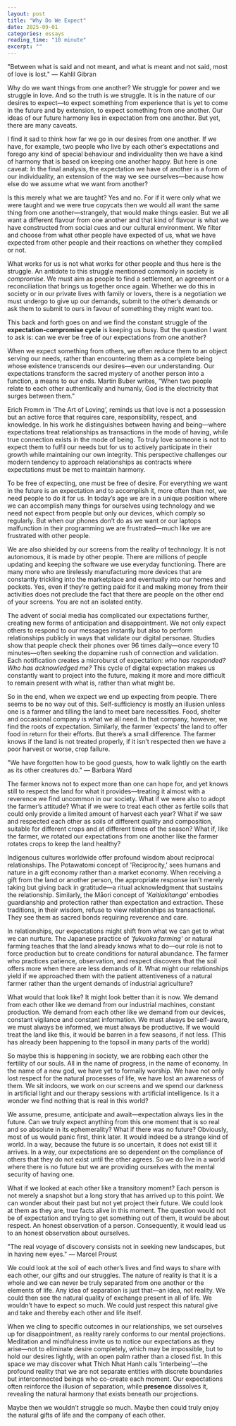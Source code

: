 ```yaml
---
layout: post
title: "Why Do We Expect"
date: 2025-09-01
categories: essays
reading_time: "10 minute"
excerpt: ""
---
```


"Between what is said and not meant, and what is meant and not said,
most of love is lost." — Kahlil Gibran

Why do we want things from one another? We struggle for power and we
struggle in love. And so the truth is we struggle. It is in the nature
of our desires to expect—to expect something from experience that is yet
to come in the future and by extension, to expect something from one
another. Our ideas of our future harmony lies in expectation from one
another. But yet, there are many caveats.

I find it sad to think how far we go in our desires from one another. If
we have, for example, two people who live by each other’s expectations
and forego any kind of special behaviour and individuality then we have
a kind of harmony that is based on keeping one another happy. But here
is one caveat: In the final analysis, the expectation we have of another
is a form of our individuality, an extension of the way we see
ourselves—because how else do we assume what we want from another?

Is this merely what we are taught? Yes and no. For if it were only what
we were taught and we were true copycats then we would all want the same
thing from one another—strangely, that would make things easier. But we
all want a different flavour from one another and that kind of flavour
is what we have constructed from social cues and our cultural
environment. We filter and choose from what other people have expected
of us, what we have expected from other people and their reactions on
whether they complied or not.

What works for us is not what works for other people and thus here is
the struggle. An antidote to this struggle mentioned commonly in society
is *compromise*. We must aim as people to find a settlement, an
agreement or a reconciliation that brings us together once again.
Whether we do this in society or in our private lives with family or
lovers, there is a negotiation we must undergo to give up our demands,
submit to the other’s demands or ask them to submit to ours in favour of
something they might want too.

This back and forth goes on and we find the constant struggle of the
**expectation-compromise cycle** is keeping us busy. But the question I
want to ask is: can we ever be free of our expectations from one
another?

When we expect something from others, we often reduce them to an object
serving our needs, rather than encountering them as a complete being
whose existence transcends our desires—even our understanding. Our
expectations transform the sacred mystery of another person into a
function, a means to our ends. Martin Buber writes, “When two people
relate to each other authentically and humanly, God is the electricity
that surges between them.”

Erich Fromm in ‘The Art of Loving’, reminds us that love is not a
possession but an active force that requires care, responsibility,
respect, and knowledge. In his work he distinguishes between having and
being—where expectations treat relationships as transactions in the mode
of having, while true connection exists in the mode of being. To truly
love someone is not to expect them to fulfil our needs but for us to
actively participate in their growth while maintaining our own
integrity. This perspective challenges our modern tendency to approach
relationships as contracts where expectations must be met to maintain
harmony.

To be free of expecting, one must be free of desire. For everything we
want in the future is an expectation and to accomplish it, more often
than not, we need people to do it for us. In today’s age we are in a
unique position where we can accomplish many things for ourselves using
technology and we need not expect from people but only our devices,
which comply so regularly. But when our phones don’t do as we want or
our laptops malfunction in their programming we are frustrated—much like
we are frustrated with other people.

We are also shielded by our screens from the reality of technology. It
is not autonomous, it is made by other people. There are millions of
people updating and keeping the software we use everyday functioning.
There are many more who are tirelessly manufacturing more devices that
are constantly trickling into the marketplace and eventually into our
homes and pockets. Yes, even if they’re getting paid for it and making
money from their activities does not preclude the fact that there are
people on the other end of your screens. You are not an isolated entity.

The advent of social media has complicated our expectations further,
creating new forms of anticipation and disappointment. We not only
expect others to respond to our messages instantly but also to perform
relationships publicly in ways that validate our digital personae.
Studies show that people check their phones over 96 times daily—once
every 10 minutes—often seeking the dopamine rush of connection and
validation. Each notification creates a microburst of expectation: *who
has responded? Who has acknowledged me?* This cycle of digital
expectation makes us constantly want to project into the future, making
it more and more difficult to remain present with what is, rather than
what might be.

So in the end, when we expect we end up expecting from people. There
seems to be no way out of this. Self-sufficiency is mostly an illusion
unless one is a farmer and tilling the land to meet bare necessities.
Food, shelter and occasional company is what we all need. In that
company, however, we find the roots of expectation. Similarly, the
farmer ‘expects’ the land to offer food in return for their efforts. But
there’s a small difference. The farmer knows if the land is not treated
properly, if it isn’t respected then we have a poor harvest or worse,
crop failure.

"We have forgotten how to be good guests, how to walk lightly on the
earth as its other creatures do." — Barbara Ward

The farmer knows not to expect more than one can hope for, and yet knows
still to respect the land for what it provides—treating it almost with a
reverence we find uncommon in our society. What if we were also to adopt
the farmer’s attitude? What if we were to treat each other as fertile
soils that could only provide a limited amount of harvest each year?
What if we saw and respected each other as soils of different quality
and composition, suitable for different crops and at different times of
the season? What if, like the farmer, we rotated our expectations from
one another like the farmer rotates crops to keep the land healthy?

Indigenous cultures worldwide offer profound wisdom about reciprocal
relationships. The Potawatomi concept of 'Reciprocity,' sees humans and
nature in a gift economy rather than a market economy. When receiving a
gift from the land or another person, the appropriate response isn't
merely taking but giving back in gratitude—a ritual acknowledgment that
sustains the relationship. Similarly, the Māori concept of
*'Kaitiakitanga'* embodies guardianship and protection rather than
expectation and extraction. These traditions, in their wisdom, refuse to
view relationships as transactional. They see them as sacred bonds
requiring reverence and care.

In relationships, our expectations might shift from what we can get to
what we can nurture. The Japanese practice of *'fukuoka farming'* or
natural farming teaches that the land already knows what to do—our role
is not to force production but to create conditions for natural
abundance. The farmer who practices patience, observation, and respect
discovers that the soil offers more when there are less demands of it.
What might our relationships yield if we approached them with the
patient attentiveness of a natural farmer rather than the urgent demands
of industrial agriculture?

What would that look like? It might look better than it is now. We
demand from each other like we demand from our industrial machines,
constant production. We demand from each other like we demand from our
devices, constant vigilance and constant information. We must always be
self-aware, we must always be informed, we must always be productive. If
we would treat the land like this, it would be barren in a few seasons,
if not less. (This has already been happening to the topsoil in many
parts of the world)

So maybe this is happening in society, we are robbing each other the
fertility of our souls. All in the name of progress, in the name of
economy. In the name of a new god, we have yet to formally worship. We
have not only lost respect for the natural processes of life, we have
lost an awareness of them. We sit indoors, we work on our screens and we
spend our darkness in artificial light and our therapy sessions with
artificial intelligence. Is it a wonder we find nothing that is real in
this world?

We assume, presume, anticipate and await—expectation always lies in the
future. Can we truly expect anything from this one moment that is so
real and so absolute in its ephemerality? What if there was no future?
Obviously, most of us would panic first, think later. It would indeed be
a strange kind of world. In a way, because the future is so uncertain,
it does not exist till it arrives. In a way, our expectations are so
dependent on the compliance of others that they do not exist until the
other agrees. So we do live in a world where there is no future but we
are providing ourselves with the mental security of having one.

What if we looked at each other like a transitory moment? Each person is
not merely a snapshot but a long story that has arrived up to this
point. We can wonder about their past but not yet project their future.
We could look at them as they are, true facts alive in this moment. The
question would not be of expectation and trying to get something out of
them, it would be about respect. An honest observation of a person.
Consequently, it would lead us to an honest observation about ourselves.

"The real voyage of discovery consists not in seeking new landscapes,
but in having new eyes." — Marcel Proust

We could look at the soil of each other’s lives and find ways to share
with each other, our gifts and our struggles. The nature of reality is
that it is a whole and we can never be truly separated from one another
or the elements of life. Any idea of separation is just that—an idea,
not reality. We could then see the natural quality of exchange present
in all of life. We wouldn’t have to expect so much. We could just
respect this natural give and take and thereby each other and life
itself.

When we cling to specific outcomes in our relationships, we set
ourselves up for disappointment, as reality rarely conforms to our
mental projections. Meditation and mindfulness invite us to notice our
expectations as they arise—not to eliminate desire completely, which may
be impossible, but to hold our desires lightly, with an open palm rather
than a closed fist. In this space we may discover what Thich Nhat Hanh
calls 'interbeing'—the profound reality that we are not separate
entities with discrete boundaries but interconnected beings who
co-create each moment. Our expectations often reinforce the illusion of
separation, while **presence** dissolves it, revealing the natural
harmony that exists beneath our projections.

Maybe then we wouldn’t struggle so much. Maybe then could truly enjoy
the natural gifts of life and the company of each other.
